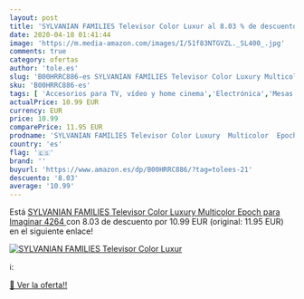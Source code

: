 ```yaml
---
layout: post
title: 'SYLVANIAN FAMILIES Televisor Color Luxur al 8.03 % de descuento'
date: 2020-04-18 01:41:44
image: 'https://m.media-amazon.com/images/I/51f83NTGVZL._SL400_.jpg'
comments: true
category: ofertas
author: 'tole.es'
slug: 'B00HRRC886-es SYLVANIAN FAMILIES Televisor Color Luxury Multicolor Epoch...'
sku: 'B00HRRC886-es'
tags: [ 'Accesorios para TV, vídeo y home cinema','Electrónica','Mesas y soportes para TV','Soportes de pared y techo para TV','TV, vídeo y home cinema','Televisores','televisor', ]
actualPrice: 10.99 EUR
currency: EUR
price: 10.99
comparePrice: 11.95 EUR
prodname: 'SYLVANIAN FAMILIES Televisor Color Luxury  Multicolor  Epoch para Imaginar 4264 '
country: 'es'
flag: '🇪🇸'
brand: ''
buyurl: 'https://www.amazon.es/dp/B00HRRC886/?tag=tolees-21'
descuento: '8.03'
average: '10.99'
---
```


Está [SYLVANIAN FAMILIES Televisor Color Luxury  Multicolor  Epoch para Imaginar 4264 ](https://www.amazon.es/dp/B00HRRC886/?tag=tolees-21) con 8.03 de descuento por 10.99 EUR (original: 11.95 EUR) en el siguiente enlace!

[![SYLVANIAN FAMILIES Televisor Color Luxur](https://m.media-amazon.com/images/I/51f83NTGVZL._SL400_.jpg)](https://www.amazon.es/dp/B00HRRC886/?tag=tolees-21)

ℹ️:


[🛒 Ver la oferta!!](https://www.amazon.es/dp/B00HRRC886/?tag=tolees-21)
